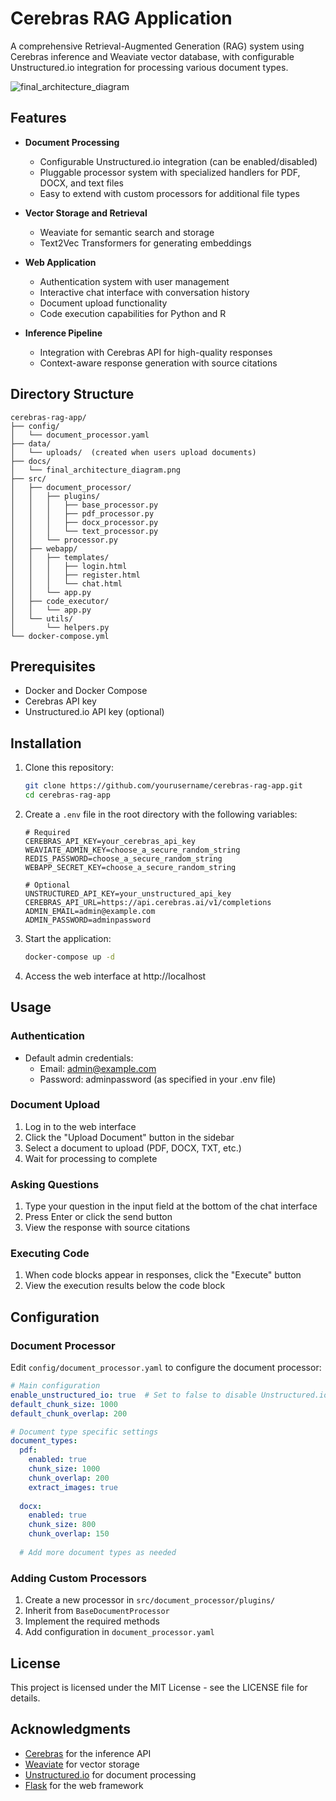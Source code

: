 # Cerebras RAG Application

A comprehensive Retrieval-Augmented Generation (RAG) system using Cerebras inference and Weaviate vector database, with configurable Unstructured.io integration for processing various document types.

![final_architecture_diagram](https://github.com/user-attachments/assets/71aa09c6-b919-494c-9b8c-84fae0b4d001)


## Features

- **Document Processing**
  - Configurable Unstructured.io integration (can be enabled/disabled)
  - Pluggable processor system with specialized handlers for PDF, DOCX, and text files
  - Easy to extend with custom processors for additional file types

- **Vector Storage and Retrieval**
  - Weaviate for semantic search and storage
  - Text2Vec Transformers for generating embeddings

- **Web Application**
  - Authentication system with user management
  - Interactive chat interface with conversation history
  - Document upload functionality
  - Code execution capabilities for Python and R

- **Inference Pipeline**
  - Integration with Cerebras API for high-quality responses
  - Context-aware response generation with source citations

## Directory Structure

```
cerebras-rag-app/
├── config/
│   └── document_processor.yaml
├── data/
│   └── uploads/  (created when users upload documents)
├── docs/
│   └── final_architecture_diagram.png
├── src/
│   ├── document_processor/
│   │   ├── plugins/
│   │   │   ├── base_processor.py
│   │   │   ├── pdf_processor.py
│   │   │   ├── docx_processor.py
│   │   │   └── text_processor.py
│   │   └── processor.py
│   ├── webapp/
│   │   ├── templates/
│   │   │   ├── login.html
│   │   │   ├── register.html
│   │   │   └── chat.html
│   │   └── app.py
│   ├── code_executor/
│   │   └── app.py
│   └── utils/
│       └── helpers.py
└── docker-compose.yml
```

## Prerequisites

- Docker and Docker Compose
- Cerebras API key
- Unstructured.io API key (optional)

## Installation

1. Clone this repository:
   ```bash
   git clone https://github.com/yourusername/cerebras-rag-app.git
   cd cerebras-rag-app
   ```

2. Create a `.env` file in the root directory with the following variables:
   ```
   # Required
   CEREBRAS_API_KEY=your_cerebras_api_key
   WEAVIATE_ADMIN_KEY=choose_a_secure_random_string
   REDIS_PASSWORD=choose_a_secure_random_string
   WEBAPP_SECRET_KEY=choose_a_secure_random_string
   
   # Optional
   UNSTRUCTURED_API_KEY=your_unstructured_api_key
   CEREBRAS_API_URL=https://api.cerebras.ai/v1/completions
   ADMIN_EMAIL=admin@example.com
   ADMIN_PASSWORD=adminpassword
   ```

3. Start the application:
   ```bash
   docker-compose up -d
   ```

4. Access the web interface at http://localhost

## Usage

### Authentication

- Default admin credentials:
  - Email: admin@example.com
  - Password: adminpassword (as specified in your .env file)

### Document Upload

1. Log in to the web interface
2. Click the "Upload Document" button in the sidebar
3. Select a document to upload (PDF, DOCX, TXT, etc.)
4. Wait for processing to complete

### Asking Questions

1. Type your question in the input field at the bottom of the chat interface
2. Press Enter or click the send button
3. View the response with source citations

### Executing Code

1. When code blocks appear in responses, click the "Execute" button
2. View the execution results below the code block

## Configuration

### Document Processor

Edit `config/document_processor.yaml` to configure the document processor:

```yaml
# Main configuration
enable_unstructured_io: true  # Set to false to disable Unstructured.io
default_chunk_size: 1000
default_chunk_overlap: 200

# Document type specific settings
document_types:
  pdf:
    enabled: true
    chunk_size: 1000
    chunk_overlap: 200
    extract_images: true
    
  docx:
    enabled: true
    chunk_size: 800
    chunk_overlap: 150
    
  # Add more document types as needed
```

### Adding Custom Processors

1. Create a new processor in `src/document_processor/plugins/`
2. Inherit from `BaseDocumentProcessor`
3. Implement the required methods
4. Add configuration in `document_processor.yaml`

## License

This project is licensed under the MIT License - see the LICENSE file for details.

## Acknowledgments

- [Cerebras](https://www.cerebras.ai/) for the inference API
- [Weaviate](https://weaviate.io/) for vector storage
- [Unstructured.io](https://unstructured.io/) for document processing
- [Flask](https://flask.palletsprojects.com/) for the web framework
